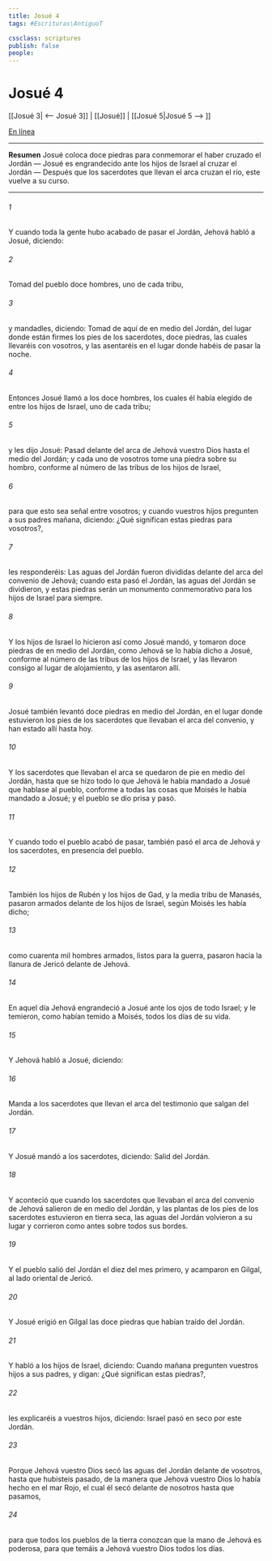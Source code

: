 ```yaml
---
title: Josué 4
tags: #Escrituras\AntiguoT

cssclass: scriptures
publish: false
people:
---
```


# Josué 4
[[Josué 3| <-- Josué 3]] | [[Josué]] | [[Josué 5|Josué 5 --> ]]

[En línea](https://churchofjesuschrist.org/study/scriptures/ot/josh/4?lang=spa)

---
__Resumen__
Josué coloca doce piedras para conmemorar el haber cruzado el Jordán — Josué es engrandecido ante los hijos de Israel al cruzar el Jordán — Después que los sacerdotes que llevan el arca cruzan el río, este vuelve a su curso.

---
###### 1 
Y cuando toda la gente hubo acabado de pasar el Jordán, Jehová habló a Josué, diciendo:

###### 2 
Tomad del pueblo doce hombres, uno de cada tribu,

###### 3 
y mandadles, diciendo: Tomad de aquí de en medio del Jordán, del lugar donde están firmes los pies de los sacerdotes, doce piedras, las cuales llevaréis con vosotros, y las asentaréis en el lugar donde habéis de pasar la noche.

###### 4 
Entonces Josué llamó a los doce hombres, los cuales él había elegido de entre los hijos de Israel, uno de cada tribu;

###### 5 
y les dijo Josué: Pasad delante del arca de Jehová vuestro Dios hasta el medio del Jordán; y cada uno de vosotros tome una piedra sobre su hombro, conforme al número de las tribus de los hijos de Israel,

###### 6 
para que esto sea señal entre vosotros; y cuando vuestros hijos pregunten a sus padres mañana, diciendo: ¿Qué significan estas piedras para vosotros?,

###### 7 
les responderéis: Las aguas del Jordán fueron divididas delante del arca del convenio de Jehová; cuando esta pasó el Jordán, las aguas del Jordán se dividieron, y estas piedras serán un monumento conmemorativo para los hijos de Israel para siempre.

###### 8 
Y los hijos de Israel lo hicieron así como Josué  mandó, y tomaron doce piedras de en medio del Jordán, como Jehová se lo había dicho a Josué, conforme al número de las tribus de los hijos de Israel, y las llevaron consigo al lugar de alojamiento, y las asentaron allí.

###### 9 
Josué también levantó doce piedras en medio del Jordán, en el lugar donde estuvieron los pies de los sacerdotes que llevaban el arca del convenio, y han estado allí hasta hoy.

###### 10 
Y los sacerdotes que llevaban el arca se quedaron de pie en medio del Jordán, hasta que se hizo todo lo que Jehová le había mandado a Josué que hablase al pueblo, conforme a todas las cosas que Moisés le había mandado a Josué; y el pueblo se dio prisa y pasó.

###### 11 
Y cuando todo el pueblo acabó de pasar, también pasó el arca de Jehová y los sacerdotes, en presencia del pueblo.

###### 12 
También los hijos de Rubén y los hijos de Gad, y la media tribu de Manasés, pasaron armados delante de los hijos de Israel, según Moisés les había dicho;

###### 13 
como cuarenta mil hombres armados, listos para la guerra, pasaron hacia la llanura de Jericó delante de Jehová.

###### 14 
En aquel día Jehová engrandeció a Josué ante los ojos de todo Israel; y le temieron, como habían temido a Moisés, todos los días de su vida.

###### 15 
Y Jehová habló a Josué, diciendo:

###### 16 
Manda a los sacerdotes que llevan el arca del testimonio que salgan del Jordán.

###### 17 
Y Josué mandó a los sacerdotes, diciendo: Salid del Jordán.

###### 18 
Y aconteció que cuando los sacerdotes que llevaban el arca del convenio de Jehová salieron de en medio del Jordán, y las plantas de los pies de los sacerdotes estuvieron en tierra seca, las aguas del Jordán volvieron a su lugar y corrieron como antes sobre todos sus bordes.

###### 19 
Y el pueblo salió del Jordán el diez del mes primero, y acamparon en Gilgal, al lado oriental de Jericó.

###### 20 
Y Josué erigió en Gilgal las doce piedras que habían traído del Jordán.

###### 21 
Y habló a los hijos de Israel, diciendo: Cuando mañana pregunten vuestros hijos a sus padres, y digan: ¿Qué significan estas piedras?,

###### 22 
les explicaréis a vuestros hijos, diciendo: Israel pasó en seco por este Jordán.

###### 23 
Porque Jehová vuestro Dios secó las aguas del Jordán delante de vosotros, hasta que hubisteis pasado, de la manera que Jehová vuestro Dios lo había hecho en el mar Rojo, el cual él secó delante de nosotros hasta que pasamos,

###### 24 
para que todos los pueblos de la tierra conozcan que la mano de Jehová es poderosa, para que temáis a Jehová vuestro Dios todos los días.

